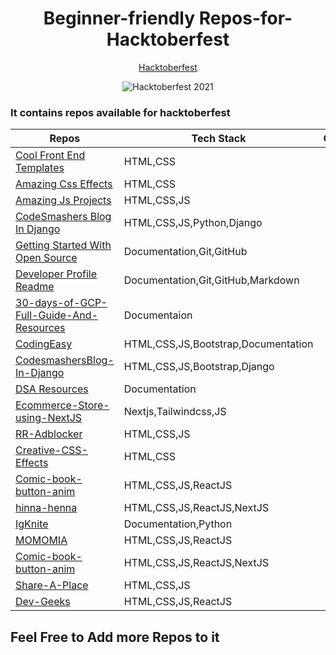 <div align="center">
<h1>Beginner-friendly Repos-for-Hacktoberfest</h1> 
  
[Hacktoberfest](https://hacktoberfest.digitalocean.com/)
  
![Hacktoberfest 2021](https://hacktoberfest.digitalocean.com/_nuxt/img/logo-hacktoberfest-full.f42e3b1.svg)

 </div>    
 
### It contains repos available for hacktoberfest

| Repos                                                                                                | Tech Stack                                    | Overview |
| ---------------------------------------------------------------------------------------------------- | --------------------------------------------- | -------- |
| [Cool Front End Templates](https://github.com/arpit456jain/Cool-Front-End_Templates)                 | HTML,CSS                                      | |
| [Amazing Css Effects](https://github.com/arpit456jain/Amazing-Css-Effects)                           | HTML,CSS                                      | |
| [Amazing Js Projects](https://github.com/arpit456jain/Amazing-Js-Projects)                           | HTML,CSS,JS                                   | |
| [CodeSmashers Blog In Django](https://github.com/arpit456jain/CodesmashersBlog-In-Django)            | HTML,CSS,JS,Python,Django                     | |
| [Getting Started With Open Source](https://github.com/arpit456jain/Getting-Started-with-open-source) | Documentation,Git,GitHub                      | |
| [Developer Profile Readme](https://github.com/amandewatnitrr/profile-readme-hacktoberfest21/)        | Documentation,Git,GitHub,Markdown             | |
| [30-days-of-GCP-Full-Guide-And-Resources](https://github.com/arpit456jain/30-days-of-GCP-Full-Guide-And-Resources) | Documentaion | | 
| [CodingEasy](https://github.com/arpit456jain/CodingEasy) | HTML,CSS,JS,Bootstrap,Documentation | | 
| [CodesmashersBlog-In-Django](https://github.com/arpit456jain/CodesmashersBlog-In-Django) | HTML,CSS,JS,Bootstrap,Django | | 
|[DSA Resources](https://github.com/avinash201199/DSA-Resources)                                       |Documentation                                   ||
| [Ecommerce-Store-using-NextJS](https://github.com/Ahsan-Ehtesham/Ecommerce-Store-using-NextJS)        | Nextjs,Tailwindcss,JS             | |
| [RR-Adblocker](https://github.com/Rutuj-Runwal/RR-Adblocker)                                          | HTML,CSS,JS           | |
| [Creative-CSS-Effects](https://github.com/Anjuli08/Creative-CSS-Effects)                              | HTML,CSS              | |
| [Comic-book-button-anim](https://github.com/eduardconstantin/Comic-book-button-anim)                  | HTML,CSS,JS,ReactJS             | |
| [hinna-henna](https://github.com/MitAbhay/hinna-henna)                                                | HTML,CSS,JS,ReactJS,NextJS             | |
| [IgKnite](https://github.com/IgKniteDev/IgKnite)                                                      | Documentation,Python             | |
| [MOMOMIA](https://github.com/RIKI-05/MOMOMIA)                                                         | HTML,CSS,JS,ReactJS             | |
| [Comic-book-button-anim](https://github.com/lazyfuhrer/Real-Estate-Web-App)                           | HTML,CSS,JS,ReactJS,NextJS             | |
| [Share-A-Place](https://github.com/Rishit30G/Share-A-Place)                                           | HTML,CSS,JS           | |
| [Dev-Geeks](https://github.com/pranjay-poddar/Dev-Geeks)                                              | HTML,CSS,JS,ReactJS             | |
## Feel Free to Add more Repos to it

